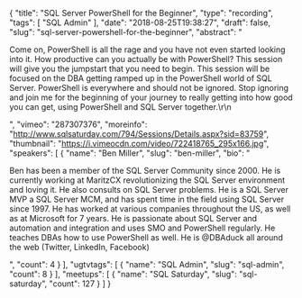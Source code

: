 {
  "title": "SQL Server PowerShell for the Beginner",
  "type": "recording",
  "tags": [
    "SQL Admin"
  ],
  "date": "2018-08-25T19:38:27",
  "draft": false,
  "slug": "sql-server-powershell-for-the-beginner",
  "abstract": "<p>Come on, PowerShell is all the rage and you have not even started looking into it. How productive can you actually be with PowerShell? This session will give you the jumpstart that you need to begin. This session will be focused on the DBA getting ramped up in the PowerShell world of SQL Server. PowerShell is everywhere and should not be ignored. Stop ignoring and join me for the beginning of your journey to really getting into how good you can get, using PowerShell and SQL Server together.\r\n</p>",
  "vimeo": "287307376",
  "moreinfo": "http://www.sqlsaturday.com/794/Sessions/Details.aspx?sid=83759",
  "thumbnail": "https://i.vimeocdn.com/video/722418765_295x166.jpg",
  "speakers": [
    {
      "name": "Ben Miller",
      "slug": "ben-miller",
      "bio": "<p>Ben has been a member of the SQL Server Community since 2000. He is currently working at MaritzCX revolutionizing the SQL Server environment and loving it. He also consults on SQL Server problems.  He is a SQL Server MVP a SQL Server MCM, and has spent time in the field using SQL Server since 1997. He has worked at various companies throughout the US, as well as at Microsoft for 7 years. He is passionate about SQL Server and automation and integration and uses SMO and PowerShell regularly. He teaches DBAs how to use PowerShell as well. He is @DBAduck all around the web (Twitter, LinkedIn, Facebook)</p>",
      "count": 4
    }
  ],
  "ugtvtags": [
    {
      "name": "SQL Admin",
      "slug": "sql-admin",
      "count": 8
    }
  ],
  "meetups": [
    {
      "name": "SQL Saturday",
      "slug": "sql-saturday",
      "count": 127
    }
  ]
}